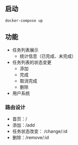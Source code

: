 ## 启动

```
docker-compose up
```

## 功能

- 任务列表展示
    - 统计信息（已完成、未完成）
- 任务列表的状态变更
    - 添加
    - 完成
    - 取消完成
    - 删除
- 用户系统

### 路由设计

- 首页：/
- 添加：/add
- 任务状态改变： /change/:id
- 删除：/remove/:id